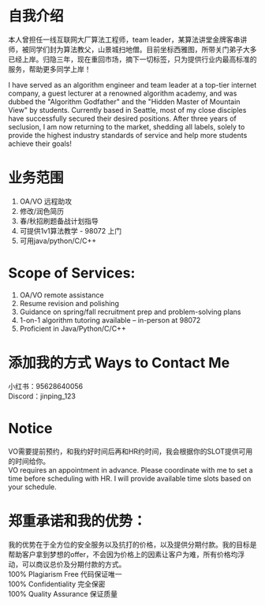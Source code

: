 # 自我介绍
本人曾担任一线互联网大厂算法工程师，team leader，某算法讲堂金牌客串讲师，被同学们封为算法教父，山景城扫地僧。目前坐标西雅图，所带关门弟子大多已经上岸。归隐三年，现在重回市场，摘下一切标签，只为提供行业内最高标准的服务，帮助更多同学上岸！

I have served as an algorithm engineer and team leader at a top-tier internet company, a guest lecturer at a renowned algorithm academy, and was dubbed the "Algorithm Godfather" and the "Hidden Master of Mountain View" by students. Currently based in Seattle, most of my close disciples have successfully secured their desired positions. After three years of seclusion, I am now returning to the market, shedding all labels, solely to provide the highest industry standards of service and help more students achieve their goals!


# 业务范围
1. OA/VO 远程助攻
2. 修改/润色简历
3. 春/秋招刷题备战计划指导
4. 可提供1v1算法教学 - 98072 上门
5. 可用java/python/C/C++

# Scope of Services:  
1. OA/VO remote assistance  
2. Resume revision and polishing  
3. Guidance on spring/fall recruitment prep and problem-solving plans  
4. 1-on-1 algorithm tutoring available – in-person at 98072  
5. Proficient in Java/Python/C/C++

# 添加我的方式 Ways to Contact Me
小红书：95628640056  
Discord：jinping_123

# Notice
VO需要提前预约，和我约好时间后再和HR约时间，我会根据你的SLOT提供可用的时间给你。  
VO requires an appointment in advance. Please coordinate with me to set a time before scheduling with HR. I will provide available time slots based on your schedule.

# 郑重承诺和我的优势：
我的优势在于全方位的安全服务以及抗打的价格，以及提供分期付款。我的目标是帮助客户拿到梦想的offer，不会因为价格上的因素让客户为难，所有价格均浮动，可以商议总价及分期付款的方式。  
100% Plagiarism Free 代码保证唯一  
100% Confidentiality 完全保密  
100% Quality Assurance 保证质量  
